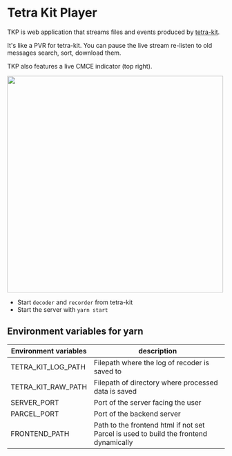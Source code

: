 # Tetra Kit Player

TKP is web application that streams files and events produced by [tetra-kit](https://gitlab.com/larryth/tetra-kit/). 

It's like a PVR for tetra-kit. You can pause the live stream re-listen to old messages search, sort, download them.

TKP also features a live CMCE indicator (top right).

<img src="sscreen3.png" width="500">

- Start `decoder` and `recorder` from tetra-kit
- Start the server with `yarn start`

## Environment variables for yarn

Environment variables | description
----------------------|------------
TETRA\_KIT\_LOG\_PATH | Filepath where the log of recoder is saved to
TETRA\_KIT\_RAW\_PATH | Filepath of directory where processed data is saved
SERVER\_PORT          | Port of the server facing the user
PARCEL\_PORT          | Port of the backend server
FRONTEND\_PATH        | Path to the frontend html if not set Parcel is used to build the frontend dynamically
